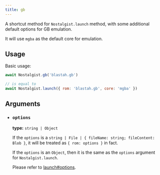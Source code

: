 ```yaml
---
title: gb
---
```


A shortcut method for `Nostalgist.launch` method, with some additional default options for GB emulation.

It will use `mgba` as the default core for emulation.

## Usage
Basic usage:
```js
await Nostalgist.gb('blastah.gb')

// is equal to
await Nostalgist.launch({ rom: 'blastah.gb', core: 'mgba' })
```

## Arguments
+ ### `options`
  **type:** `string | Object`

  If the `options` is a `string | File | { fileName: string; fileContent: Blob }`, it will be treated as `{ rom: options }` in fact.

  If the `options` is an `Object`, then it is the same as the `options` argument for `Nostalgist.launch`.

  Please refer to [launch#options](/apis/launch/#options).
